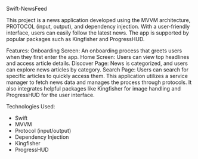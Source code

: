 Swift-NewsFeed

This project is a news application developed using the MVVM architecture, PROTOCOL (input, output), and dependency injection. With a user-friendly interface, users can easily follow the latest news. The app is supported by popular packages such as Kingfisher and ProgressHUD.

Features:
Onboarding Screen: An onboarding process that greets users when they first enter the app.
Home Screen: Users can view top headlines and access article details.
Discover Page: News is categorized, and users can explore news articles by category.
Search Page: Users can search for specific articles to quickly access them.
This application utilizes a service manager to fetch news data and manages the process through protocols. It also integrates helpful packages like Kingfisher for image handling and ProgressHUD for the user interface.

Technologies Used:
- Swift
- MVVM
- Protocol (input/output)
- Dependency Injection
- Kingfisher
- ProgressHUD
